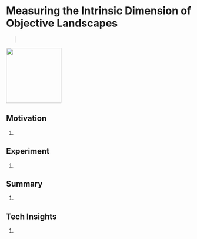 # Measuring the Intrinsic Dimension of Objective Landscapes
> [](https://arxiv.org/pdf/)<br>
> 
<img src="/figures/..png" style="height: 150px; width: auto;"/>

## Motivation 
1. 

## Experiment
1. 

## Summary 
1. 

## Tech Insights 
1. 
